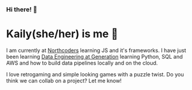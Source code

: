 ### Hi there! 👋
# Kaily(she/her) is me 🥰

I am currently at [Northcoders](https://northcoders.com/our-courses/coding-bootcamp) learning JS and it's frameworks. 
I have just been learning [Data Engineering at Generation](https://uk.generation.org/manchester/data-engineering/) learning Python, SQL and AWS and how to build data pipelines locally and on the cloud.

I love retrogaming and simple looking games with a puzzle twist. Do you think we can collab on a project? Let me know!

<!--
**kailyisme/kailyisme** is a ✨ _special_ ✨ repository because its `README.md` (this file) appears on your GitHub profile.

Here are some ideas to get you started:

- 🔭 I’m currently working on ...
- 🌱 I’m currently learning ...
- 👯 I’m looking to collaborate on ...
- 🤔 I’m looking for help with ...
- 💬 Ask me about ...
- 📫 How to reach me: ...
- 😄 Pronouns: ...
- ⚡ Fun fact: ...
-->

